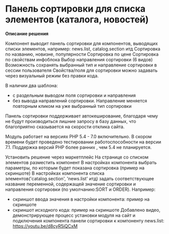 # Панель сортировки для списка элементов (каталога, новостей)

**Описание решения**

Компонент выводит панель сортировки для компонентов, выводящих списки элементов, например: news.list, catalog.section итд
Сортировка по названию, новизне, популярности 
Сортировка по цене 
Сортировка по свойствам инфоблока 
Выбор направления сортировки (6 видов) 
Возможность сохранять выбранный тип и направление сортировки в сессии пользователя 
Свойства/поля для сортировки можно задавать через визуальный режим без правки кода. 

В наличии два шаблона: 
- с раздельным выводом поля сортировки и направления 
- без вывода направлений сортировки. Направление меняется повторным кликом на уже выбранный тип сортировки 

Панель сортировки поддерживает автокеширование, благодаря чему не будут производиться лишние запросу в базу данных, что благоприятно сказывается на скорости отклика сайта. 

Модуль работает на версиях PHP 5.4 - 7.0 включительно. В скором времени будет проведено тестировании работоспособности на версии 7.1. Поддержка версий PHP более ранних , чем 5.4 не планируется. 

Установить решение через маркетплейс 
На странице со списком элементов разместить компонент 
В настройках компонента выбрать параметры, по которым будет показана сортировка (пример на скриншоте) 
В настройках компонента списка элементов('catalog.section', 'news.list' итд) задать 
соответствующее название переменной, содержащей значение сортировки и направления сортировки (по умолчанию:SORT и ORDER). 
Например: 
- скриншот ввода значения в настройки компонента: пример на скриншоте 
- скриншот исходного кода: пример на скриншоте 
Добавлено видео, демонстрирующее процесс установки модуля на сайт и подключения компонента панели сортировки к компоненту news.list: 
https://youtu.be/d8cyR5iQCxM 